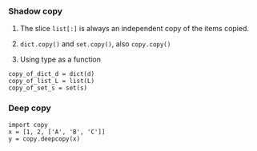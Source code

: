 ### Shadow copy

1. The slice `list[:]` is always an independent copy of the items copied.

2. `dict.copy()` and `set.copy()`, also `copy.copy()`

3. Using type as a function
```
copy_of_dict_d = dict(d)
copy_of_list_L = list(L)
copy_of_set_s = set(s)
```

### Deep copy

```
import copy
x = [1, 2, ['A', 'B', 'C']]
y = copy.deepcopy(x)
```
